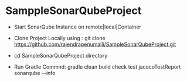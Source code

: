 # SamppleSonarQubeProject

*  Start SonarQube Instance on remote|local|Container

*  Clone Project Locally using : git clone https://github.com/rajendrapenumalli/SampleSonarQubeProject.git

*  cd SampleSonarQubeProject directory

*   Run Gradle Commnd: gradle clean build check test jacocoTestReport sonarqube --info

